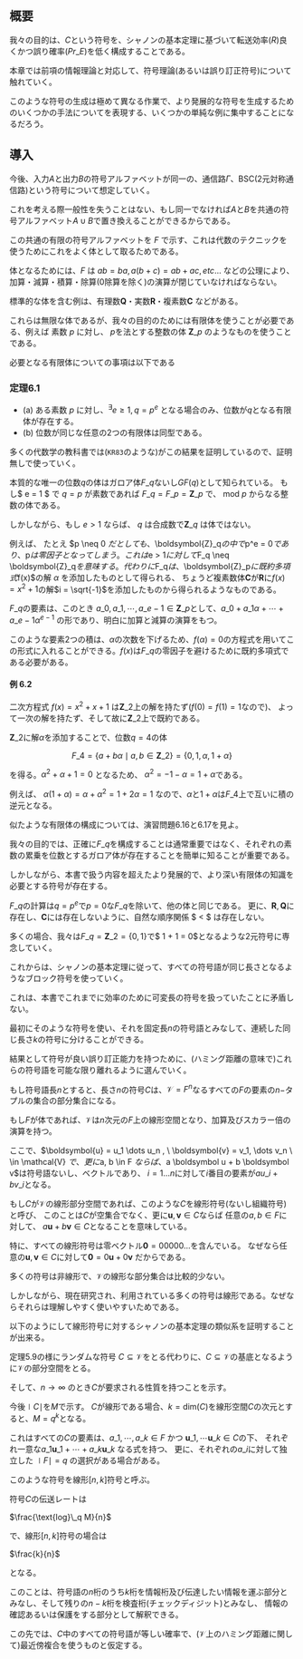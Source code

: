 ## 概要
我々の目的は、$C$という符号を、シャノンの基本定理に基づいて転送効率($R$)良くかつ誤り確率($Pr\_E$)を低く構成することである。

本章では前項の情報理論と対応して、符号理論(あるいは誤り訂正符号)について触れていく。

このような符号の生成は極めて異なる作業で、より発展的な符号を生成するためのいくつかの手法についてを表現する、いくつかの単純な例に集中することになるだろう。

## 導入

今後、入力$A$と出力$B$の符号アルファベットが同一の、通信路$\Gamma$、BSC(2元対称通信路)という符号について想定していく。

これを考える際一般性を失うことはない、もし同一でなければ$A$と$B$を共通の符号アルファベット$A\cup B$で置き換えることができるからである。

この共通の有限の符号アルファベットを $F$ で示す、これは代数のテクニックを使うためにこれをよく体として取るためである。

体となるためには、$F$ は $ab = ba, a(b + c) = ab + ac, etc\dots$ などの公理により、加算・減算・積算・除算(0除算を除く)の演算が閉じていなければならない。

標準的な体を含む例は、有理数$\boldsymbol{Q}$・実数$\boldsymbol{R}$・複素数$\boldsymbol{C}$ などがある。

これらは無限な体であるが、我々の目的のためには有限体を使うことが必要である、例えば 素数 $p$ に対し、 $p$を法とする整数の体 $\boldsymbol{Z}\_p$ のようなものを使うことである。

必要となる有限体についての事項は以下である

### 定理6.1

- (a) ある素数 $p$ に対し、${}^\exists e \geq 1 , q = p^e$ となる場合のみ、位数が$q$となる有限体が存在する。
- (b) 位数が同じな任意の2つの有限体は同型である。

多くの代数学の教科書では(`KR83`のような)がこの結果を証明しているので、証明無しで使っていく。

本質的な唯一の位数$q$の体はガロア体$F\_q$ないし$GF(q)$として知られている。 もし$ e = 1 $ で $q = p$ が素数であれば $F\_q = F\_p = \boldsymbol{Z}\_p$ で、
$\text{mod} \  p$ からなる整数の体である。

しかしながら、もし $e > 1$ ならば、 $q$ は合成数で$\boldsymbol{Z}\_q$ は体ではない。

例えば、 たとえ $p \neq 0 $だとしても、$\boldsymbol{Z}\_q$の中で$p^e = 0$であり、$p$は零因子となってしまう。
これは$e > 1$に対して$F\_q \neq \boldsymbol{Z}\_q$を意味する。代わりに$F\_q$は、$\boldsymbol{Z}\_p$に既約多項式$f(x)$の解 $\alpha$ を添加したものとして得られる、
ちょうど複素数体$\boldsymbol{C}$が$\boldsymbol{R}$に$f(x) = x^2 + 1$の解$i = \sqrt{-1}$を添加したものから得られるようなものである。

$F\_q$の要素は、このとき $a\_0, a\_1, \cdots , a\_{e-1} \in \boldsymbol{Z}\_p$として、$a\_0 + a\_1 \alpha + \cdots + a\_{e-1} \alpha^{e-1}$ の形であり、明白に加算と減算の演算をもつ。

このような要素2つの積は、$\alpha$の次数を下げるため、$f(\alpha) = 0$の方程式を用いてこの形式に入れることができる。$f(x)$は$F\_q$の零因子を避けるために既約多項式である必要がある。

#### 例 6.2

二次方程式 $f(x) = x^2 + x + 1$ は$\boldsymbol{Z}\_2$上の解を持たず($f(0) = f(1) = 1$なので)、
よって一次の解を持たず、そして故に$\boldsymbol{Z}\_2$上で既約である。

$\boldsymbol{Z}\_2$に解$\alpha$を添加することで、位数$q = 4$の体

$$F\_4 = \lbrace a + b\alpha \mid a,b \in \boldsymbol{Z}\_2 \rbrace = \lbrace 0, 1, \alpha , 1 + \alpha \rbrace$$

を得る。$\alpha^2 + \alpha + 1 = 0$ となるため、 $\alpha^2 = -1 - \alpha = 1 + \alpha$である。

例えば、 $\alpha (1 + \alpha) = \alpha + \alpha^2 = 1 + 2 \alpha = 1$ なので、$\alpha$と$1 + \alpha$は$F\_4$上で互いに積の逆元となる。

似たような有限体の構成については、演習問題6.16と6.17を見よ。

我々の目的では、正確に$F\_q$を構成することは通常重要ではなく、それぞれの素数の累乗を位数とするガロア体が存在することを簡単に知ることが重要である。

しかしながら、本書で扱う内容を超えたより発展的で、より深い有限体の知識を必要とする符号が存在する。

$F\_q$の計算は$q = p^e$で$p = 0$な$F\_q$を除いて、他の体と同じである。
更に、$\boldsymbol{R}, \boldsymbol{Q}$に存在し、$\boldsymbol{C}$には存在しないように、自然な順序関係 $ < $ は存在しない。

多くの場合、我々は$F\_q = \boldsymbol{Z}\_2 = \lbrace 0, 1 \rbrace$で$ 1 + 1 = 0$となるような2元符号に専念していく。

これからは、シャノンの基本定理に従って、すべての符号語が同じ長さとなるようなブロック符号を使っていく。

これは、本書でこれまでに効率のために可変長の符号を扱っていたことに矛盾しない。

最初にそのような符号を使い、それを固定長$n$の符号語とみなして、連続した同じ長さ$k$の符号に分けることができる。

結果として符号が良い誤り訂正能力を持つために、(ハミング距離の意味で)これらの符号語を可能な限り離れるように選んでいく。

もし符号語長$n$とすると、長さ$n$の符号$C$は、$\mathcal{V} = F^n$なるすべての$F$の要素の$n-$タプルの集合の部分集合になる。

もし$F$が体であれば、$\mathcal{V}$は$n$次元の$F$上の線形空間となり、加算及びスカラー倍の演算を持つ。

ここで、$\boldsymbol{u} = u\_1 \dots u\_n , \ \boldsymbol{v} = v\_1, \dots v\_n \ \in \mathcal{V} $で、
更に$a, b \in F $ならば、$a \boldsymbol u + b \boldsymbol v$は符号語ないし、ベクトルであり、
$i = 1 \dots n$に対して$i$番目の要素が$au\_i + bv\_i$となる。

もし$C$が$\mathcal{V}$の線形部分空間であれば、このような$C$を線形符号(ないし組織符号)と呼び、
このことは$C$が空集合でなく、更に$\boldsymbol{u}, \boldsymbol{v} \in C$ならば
任意の$a, b \in F$に対して、 $a \boldsymbol{u} + b \boldsymbol{v} \in C$となることを意味している。

特に、すべての線形符号は零ベクトル$\boldsymbol{0} = 00000\dots$を含んでいる。
なぜなら任意の$\boldsymbol{u}, \boldsymbol{v} \in C$に対して$\boldsymbol{0} = 0 \boldsymbol{u} + 0 \boldsymbol{v}$
だからである。

多くの符号は非線形で、$\mathcal{V}$の線形な部分集合は比較的少ない。

しかしながら、現在研究され、利用されている多くの符号は線形である。なぜならそれらは理解しやすく使いやすいためである。

以下のようにして線形符号に対するシャノンの基本定理の類似系を証明することが出来る。

定理5.9の様にランダムな符号 $C \subseteq \mathcal{V}$をとる代わりに、$C \subseteq \mathcal{V}$の基底となるように$\mathcal{V}$の部分空間をとる。

そして、$n \rightarrow \infty$ のとき$C$が要求される性質を持つことを示す。

今後$\mid C \mid$を$M$で示す。 $C$が線形である場合、$k = \text{dim}(C)$を線形空間$C$の次元とすると、$M = q^k$となる。

これはすべての$C$の要素は、$a\_1 , \cdots , a\_k \in F$ かつ $\boldsymbol{u}\_1, \cdots \boldsymbol{u}\_k \in C$の下、
それぞれ一意な$a\_1 \boldsymbol{u}\_1 + \cdots + a\_k \boldsymbol{u}\_k$ なる式を持つ、
更に、それぞれの$a\_i$に対して独立した $\mid F \mid  = q$  の選択がある場合がある。

このような符号を線形$\lbrack n,k \rbrack$符号と呼ぶ。

符号$C$の伝送レートは

$\frac{\text{log}\_q M}{n}$

で、線形$\lbrack n,k \rbrack$符号の場合は

$\frac{k}{n}$

となる。

このことは、符号語の$n$桁のうち$k$桁を情報桁及び伝達したい情報を運ぶ部分とみなし、そして残りの$n-k$桁を検査桁(チェックディジット)とみなし、
情報の確認あるいは保護をする部分として解釈できる。

この先では、$C$中のすべての符号語が等しい確率で、($\mathcal{V}$上のハミング距離に関して)最近傍複合を使うものと仮定する。
